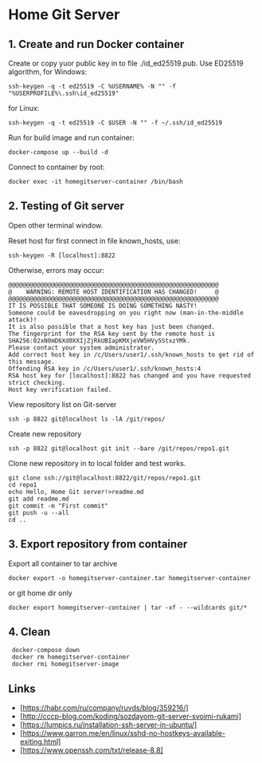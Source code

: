 # Home Git Server

## 1. Create and run Docker container
Create or copy yuor public key in to file ./id_ed25519.pub.
Use ED25519 algorithm, for Windows:
```
ssh-keygen -q -t ed25519 -C %USERNAME% -N "" -f "%USERPROFILE%\.ssh\id_ed25519"
```
for Linux:
```
ssh-keygen -q -t ed25519 -C $USER -N "" -f ~/.ssh/id_ed25519
```

Run for build image and run container:
```
docker-compose up --build -d
```
Connect to container by root:
```
docker exec -it homegitserver-container /bin/bash
```


## 2. Testing of Git server
Open other terminal window.

Reset host for first connect in file known_hosts, use:
```
ssh-keygen -R [localhost]:8822
```
Otherwise, errors may occur:
```
@@@@@@@@@@@@@@@@@@@@@@@@@@@@@@@@@@@@@@@@@@@@@@@@@@@@@@@@@@@
@    WARNING: REMOTE HOST IDENTIFICATION HAS CHANGED!     @
@@@@@@@@@@@@@@@@@@@@@@@@@@@@@@@@@@@@@@@@@@@@@@@@@@@@@@@@@@@
IT IS POSSIBLE THAT SOMEONE IS DOING SOMETHING NASTY!
Someone could be eavesdropping on you right now (man-in-the-middle attack)!
It is also possible that a host key has just been changed.
The fingerprint for the RSA key sent by the remote host is
SHA256:02xN0mD6Xd0XXIjZjRkUBIapKMXjeVW5HVy5StxzYMk.
Please contact your system administrator.
Add correct host key in /c/Users/user1/.ssh/known_hosts to get rid of this message.
Offending RSA key in /c/Users/user1/.ssh/known_hosts:4
RSA host key for [localhost]:8822 has changed and you have requested strict checking.
Host key verification failed. 
```
View repository list on Git-server
```
ssh -p 8822 git@localhost ls -lA /git/repos/
```
Create new repository
```
ssh -p 8822 git@localhost git init --bare /git/repos/repo1.git
```
Clone new repository in to local folder and test works.
```
git clone ssh://git@localhost:8822/git/repos/repo1.git
cd repo1
echo Hello, Home Git server!>readme.md
git add readme.md
git commit -m "First commit"
git push -u --all
cd ..
```

## 3. Export repository from container
Export all container to tar archive
```
docker export -o homegitserver-container.tar homegitserver-container
```
or git home dir only
```
docker export homegitserver-container | tar -xf - --wildcards git/*
```

## 4. Clean
```
 docker-compose down
 docker rm homegitserver-container
 docker rmi homegitserver-image
```

## Links
* [https://habr.com/ru/company/ruvds/blog/359216/]
* [http://cccp-blog.com/koding/sozdayom-git-server-svoimi-rukami]
* [https://lumpics.ru/installation-ssh-server-in-ubuntu/]
* [https://www.garron.me/en/linux/sshd-no-hostkeys-available-exiting.html]
* [https://www.openssh.com/txt/release-8.8]
